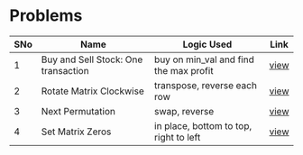 # Problems

SNo | Name | Logic Used | Link |
----|------|------------|------|
1 | Buy and Sell Stock: One transaction | buy on min_val and find the max profit | [view](buy_sell_stock_once.cpp)
2 | Rotate Matrix Clockwise | transpose, reverse each row | [view](rotate_matrix.cpp)
3 | Next Permutation | swap, reverse | [view](next_permutation.cpp)
4 | Set Matrix Zeros | in place, bottom to top, right to left | [view](set_matrix_zeros.cpp)